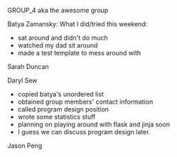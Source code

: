 GROUP_4
aka the awesome group
<p>
Batya Zamansky: What I did/tried this weekend:
<p>
<ul>
	<li>sat around and didn't do much</li>
	<li>watched my dad sit around </li>
	<li>made a test template to mess around with</li>
</ul>

<p>
Sarah Duncan

<p>
Daryl Sew
<ul>
	<li>copied batya's unordered list</li>
	<li>obtained group members' contact information</li>
	<li>called program design position</li>
	<li>wrote some statistics stuff</li>
	<li>planning on playing around with flask and jinja soon</li>
	<li>I guess we can discuss program design later.</li>
</ul>
	

<p>
Jason Peng